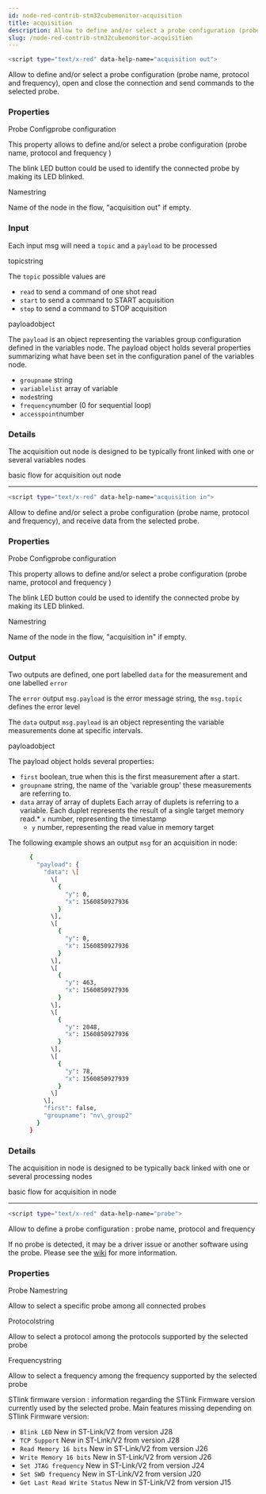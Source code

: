 ```yaml
---
id: node-red-contrib-stm32cubemonitor-acquisition
title: acquisition
description: Allow to define and/or select a probe configuration (probe name, protocol and frequency), open and close the connection and send commands to the selected probe.
slug: /node-red-contrib-stm32cubemonitor-acquisition
---
```


```bash
<script type="text/x-red" data-help-name="acquisition out">
``` 

Allow to define and/or select a probe configuration (probe name, protocol and frequency), open and close the connection and send commands to the selected probe.

  

### Properties

Probe Configprobe configuration

This property allows to define and/or select a probe configuration (probe name, protocol and frequency )

The blink LED button could be used to identify the connected probe by making its LED blinked.

Namestring

Name of the node in the flow, "acquisition out" if empty.

  

### Input

Each input msg will need a `topic` and a `payload` to be processed

topicstring

The `topic` possible values are

*   `read` to send a command of one shot read
*   `start` to send a command to START acquisition
*   `stop` to send a command to STOP acquisition

payloadobject

The `payload` is an object representing the variables group configuration defined in the variables node. The payload object holds several properties summarizing what have been set in the configuration panel of the variables node.

*   `groupname` string
*   `variablelist` array of variable
*   `mode`string
*   `frequency`number (0 for sequential loop)
*   `accesspoint`number

  

### Details

The acquisition out node is designed to be typically front linked with one or several variables nodes

basic flow for acquisition out node

---

```bash
<script type="text/x-red" data-help-name="acquisition in">
``` 

Allow to define and/or select a probe configuration (probe name, protocol and frequency), and receive data from the selected probe.

  

### Properties

Probe Configprobe configuration

This property allows to define and/or select a probe configuration (probe name, protocol and frequency )

The  blink LED  button could be used to identify the connected probe by making its LED blinked.

Namestring

Name of the node in the flow, "acquisition in" if empty.

  

### Output

Two outputs are defined, one port labelled `data` for the measurement and one labelled `error`

The `error` output `msg.payload` is the error message string, the `msg.topic` defines the error level

The `data` output `msg.payload` is an object representing the variable measurements done at specific intervals.

payloadobject

The payload object holds several properties:

*   `first` boolean, true when this is the first measurement after a start.
*   `groupname` string, the name of the 'variable group' these measurements are referring to.
*   `data` array of array of duplets
    Each array of duplets is referring to a variable. Each duplet represents the result of a single target memory read.*   `x` number, representing the timestamp
    *   `y` number, representing the read value in memory target

The following example shows an output `msg` for an acquisition in node:
```bash
      {
        "payload": {
          "data": \[
            \[
              {
                "y": 0,
                "x": 1560850927936
              }
            \],
            \[
              {
                "y": 0,
                "x": 1560850927936
              }
            \],
            \[
              {
                "y": 463,
                "x": 1560850927936
              }
            \],
            \[
              {
                "y": 2048,
                "x": 1560850927936
              }
            \],
            \[
              {
                "y": 78,
                "x": 1560850927939
              }
            \]
          \],
          "first": false,
          "groupname": "nv\_group2"
        }
      }
```   

  

### Details

The acquisition in node is designed to be typically back linked with one or several processing nodes

basic flow for acquisition in node

<!-- Definition probe config node  -->
---

```bash
<script type="text/x-red" data-help-name="probe">
``` 
Allow to define a probe configuration : probe name, protocol and frequency

If no probe is detected, it may be a driver issue or another software using the probe. Please see the [wiki](https://wiki.st.com/stm32mcu/wiki/STM32CubeMonitor:Troubleshooting) for more information.

  

### Properties

Probe Namestring

Allow to select a specific probe among all connected probes

Protocolstring

Allow to select a protocol among the protocols supported by the selected probe

Frequencystring

Allow to select a frequency among the frequency supported by the selected probe

  

STlink firmware version : information regarding the STlink Firmware version currently used by the selected probe. Main features missing depending on STlink Firmware version:

*   `Blink LED` New in ST-Link/V2 from version J28
*   `TCP Support` New in ST-Link/V2 from version J28
*   `Read Memory 16 bits` New in ST-Link/V2 from version J26
*   `Write Memory 16 bits` New in ST-Link/V2 from version J26
*   `Set JTAG frequency` New in ST-Link/V2 from version J24
*   `Set SWD frequency` New in ST-Link/V2 from version J20
*   `Get Last Read Write Status` New in ST-Link/V2 from version J15